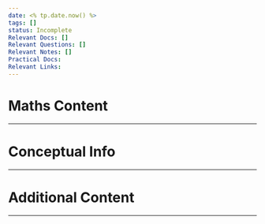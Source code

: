 ```yaml
---
date: <% tp.date.now() %>
tags: []
status: Incomplete
Relevant Docs: []
Relevant Questions: []
Relevant Notes: []
Practical Docs: 
Relevant Links:
---
```

# Maths Content
---



# Conceptual Info
---



# Additional Content
---

